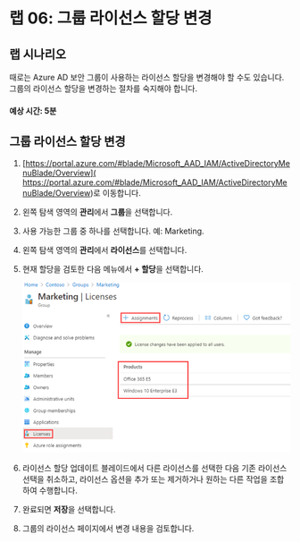 ﻿---
lab:
    title: '06 - 그룹 라이선스 할당 변경'
    learning path: '01'
    module: '모듈 02 - ID 생성, 구성 및 관리'
---

# 랩 06: 그룹 라이선스 할당 변경

## 랩 시나리오

때로는 Azure AD 보안 그룹이 사용하는 라이선스 할당을 변경해야 할 수도 있습니다. 그룹의 라이선스 할당을 변경하는 절차를 숙지해야 합니다.

#### 예상 시간: 5분

## 그룹 라이선스 할당 변경

1. [https://portal.azure.com/#blade/Microsoft_AAD_IAM/ActiveDirectoryMenuBlade/Overview]( https://portal.azure.com/#blade/Microsoft_AAD_IAM/ActiveDirectoryMenuBlade/Overview)로 이동합니다.

1. 왼쪽 탐색 영역의 **관리**에서 **그룹**을 선택합니다.

1. 사용 가능한 그룹 중 하나를 선택합니다. 예: Marketing.

1. 왼쪽 탐색 영역의 **관리**에서 **라이선스**를 선택합니다.

1. 현재 할당을 검토한 다음 메뉴에서 **+ 할당**을 선택합니다.

    ![현재 라이선스에 대해 선택된 라이선스 옵션과 강조 표시된 할당 메뉴 옵션을 보여주는 화면 이미지](./media/lp1-mod2-change-group-license.png)

1. 라이선스 할당 업데이트 블레이드에서 다른 라이선스를 선택한 다음 기존 라이선스 선택을 취소하고, 라이선스 옵션을 추가 또는 제거하거나 원하는 다른 작업을 조합하여 수행합니다.

1. 완료되면 **저장**을 선택합니다.

1. 그룹의 라이선스 페이지에서 변경 내용을 검토합니다.
